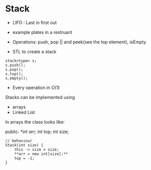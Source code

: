 # Stack 
- LIFO : Last in first out
- example plates in a restruant

- Operations: push, pop || and peek(see the top element), isEmpty

- STL to create a stack

```
stack<type> s;
s.push();
s.pop();
s.top();
s.empty();
```
- Every operation in O(1)

Stacks can be implemented using 
- arrays
- Linked List


In arrays the class looks like:

public:
        **int *arr;**
        int top;
        int size;

    // behaviour
    Stack(int size) {
        this -> size = size;
        **arr = new int[size];**
        top = -1;
    }
